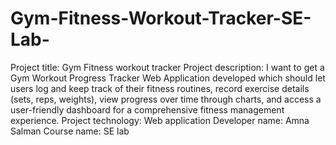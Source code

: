 # Gym-Fitness-Workout-Tracker-SE-Lab-

Project title: Gym Fitness workout tracker
Project description: I want to get a Gym Workout
 Progress Tracker Web Application developed which
 should let users log and keep track of their fitness
 routines, record exercise details
 (sets, reps, weights), view progress over time 
through charts, and access a user-friendly dashboard 
for a comprehensive fitness management experience.
Project technology: Web application
Developer name: Amna Salman
Course name: SE lab
